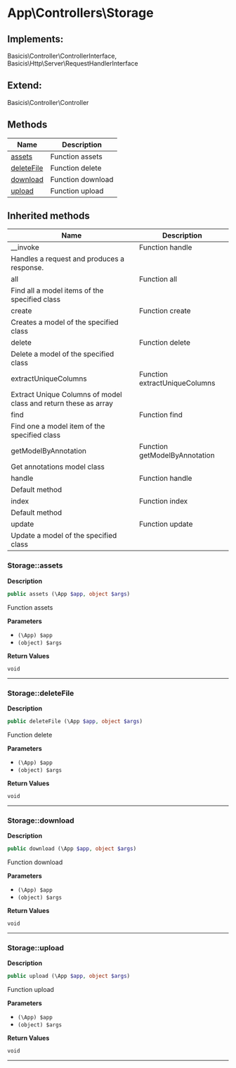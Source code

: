 # App\Controllers\Storage  



## Implements:
Basicis\Controller\ControllerInterface, Basicis\Http\Server\RequestHandlerInterface

## Extend:

Basicis\Controller\Controller

## Methods

| Name | Description |
|------|-------------|
|[assets](#storageassets)|Function assets|
|[deleteFile](#storagedeletefile)|Function delete|
|[download](#storagedownload)|Function download|
|[upload](#storageupload)|Function upload|

## Inherited methods

| Name | Description |
|------|-------------|
|__invoke|Function handle
Handles a request and produces a response.|
|all|Function all
Find all a model items of the specified class|
|create|Function create
Creates a model of the specified class|
|delete|Function delete
Delete a model of the specified class|
|extractUniqueColumns|Function extractUniqueColumns
Extract Unique Columns of model class and return these as array|
|find|Function find
Find one a model item of the specified class|
|getModelByAnnotation|Function getModelByAnnotation
Get annotations model class|
|handle|Function handle
Default method|
|index|Function index
Default method|
|update|Function update
Update a model of the specified class|



### Storage::assets  

**Description**

```php
public assets (\App $app, object $args)
```

Function assets 

 

**Parameters**

* `(\App) $app`
* `(object) $args`

**Return Values**

`void`




<hr />


### Storage::deleteFile  

**Description**

```php
public deleteFile (\App $app, object $args)
```

Function delete 

 

**Parameters**

* `(\App) $app`
* `(object) $args`

**Return Values**

`void`




<hr />


### Storage::download  

**Description**

```php
public download (\App $app, object $args)
```

Function download 

 

**Parameters**

* `(\App) $app`
* `(object) $args`

**Return Values**

`void`




<hr />


### Storage::upload  

**Description**

```php
public upload (\App $app, object $args)
```

Function upload 

 

**Parameters**

* `(\App) $app`
* `(object) $args`

**Return Values**

`void`




<hr />

